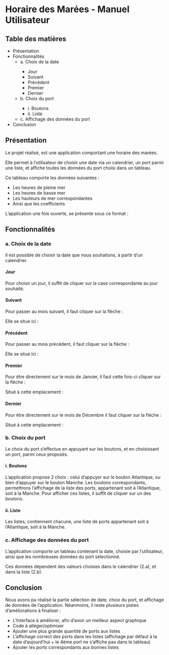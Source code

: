 # Horaire des Marées - Manuel Utilisateur

## Table des matières
<ul>
    <li>Présentation</li>
   <li> Fonctionnalités
       <ul>
        <li>a. Choix de la date</li>
           <ul>
            <li>Jour</li>
            <li>Suivant</li>
            <li>Précédent</li>
            <li>Premier</li>
            <li>Dernier</li>
           </ul>    
        <li>b. Choix du port</li>
           <ul> 
            <li>i. Boutons</li>
            <li>ii. Liste</li>
           </ul>    
        <li>c. Affichage des données du port</li>
       </ul>    
    <li>Conclusion
</ul>

## Présentation

Le projet réalisé, est une application comportant une horaire des marées.

Elle permet à l’utilisateur de choisir une date via un calendrier, un port parmi une liste, et affiche toutes les données du port choisi dans un tableau. 

Ce tableau comporte les données suivantes : 
<ul>
    <li>Les heures de pleine mer</li>
    <li>Les heures de basse mer</li>
    <li>Les hauteurs de mer correspondantes</li>
    <li>Ainsi que les coefficients</li>
</ul>    


L’application une fois ouverte, se présente sous ce format : 

## Fonctionnalités
        
### a. Choix de la date

Il est possible de choisir la date que nous souhaitons, à partir d’un calendrier.

#### Jour

Pour choisir un jour, il suffit de cliquer sur la case correspondante au jour souhaité.

#### Suivant

Pour passer au mois suivant, il faut cliquer sur la flèche : 

Elle se situe ici : 

#### Précédent

Pour passer au mois précédent, il faut cliquer sur la flèche : 


Elle se situe ici : 

#### Premier

Pour être directement sur le mois de Janvier, il faut cette fois-ci cliquer sur la flèche :

Situé à cette emplacement : 

#### Dernier

Pour être directement sur le mois de Décembre il faut cliquer sur la flèche :

Situé à cette emplacement : 





### b. Choix du port

Le choix du port s’effectue en appuyant sur les boutons, et en choisissant un port, parmi ceux proposés.


#### i. Boutons

L’application propose 2 choix : celui d’appuyer sur le bouton Atlantique, ou bien d’appuyer sur le bouton Manche.
Les boutons correspondants, permettrons l’affichage de la liste des ports, appartenant soit à l’Atlantique, soit à la Manche.
Pour afficher ces listes, il suffit de cliquer sur un des boutons.

#### ii. Liste

Les listes, contiennent chacune, une liste de ports appartenant soit à l’Atlantique, soit à la Manche.


### c. Affichage des données du port

L’application comporte un tableau contenant la date, choisie par l’utilisateur, ainsi que les nombreuses données du port sélectionné.

Ces données dépendent des valeurs choisies dans le calendrier (2.a), et dans la liste (2.b).


## Conclusion

Nous avons pu réalisé la partie sélection de date, choix du port, et affichage de données de l’application.
Néanmoins, il reste plusieurs pistes d’améliorations à finaliser :
<ul>
    <li>L’Interface à améliorer, afin d’avoir un meilleur aspect graphique</li>
    <li>Code à alléger/optimiser</li>
    <li>Ajouter une plus grande quantité de ports aux listes</li>
    <li>L’affichage correct des ports dans les listes (affichage par défaut à la date d’aujourd’hui + le 4ème port ne s’affiche pas dans le tableau)</li>
    <li>Ajouter les ports correspondants aux bonnes listes</li>
</ul>    
    
      
